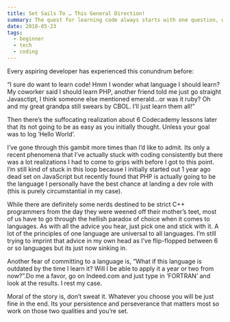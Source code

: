 ```yaml
---
title: Set Sails To … This General Direction!
summary: The quest for learning code always starts with one question, what language should I learn?
date: 2018-05-23
tags:
  - beginner
  - tech
  - coding
---
```


Every aspiring developer has experienced this conundrum before:

“I sure do want to learn code! Hmm I wonder what language I should learn? My coworker said I should learn PHP, another friend told me just go straight Javasctipt, I think someone else mentioned emerald…or was it ruby? Oh and my great grandpa still swears by CBOL. I’ll just learn them all!”

Then there’s the suffocating realization about 6 Codecademy lessons later that its not going to be as easy as you initially thought. Unless your goal was to log ‘Hello World’.

I’ve gone through this gambit more times than I’d like to admit. Its only a recent phenomena that I’ve actually stuck with coding consistently but there was a lot realizations I had to come to grips with before I got to this point. I’m still kind of stuck in this loop because I initially started out 1 year ago dead set on JavaScript but recently found that PHP is actually going to be the language I personally have the best chance at landing a dev role with (this is purely circumstantial in my case).

While there are definitely some nerds destined to be strict C++ programmers from the day they were weened off their mother’s teet, most of us have to go through the hellish paradox of choice when it comes to languages. As with all the advice you hear, just pick one and stick with it. A lot of the principles of one language are universal to all languages. I’m still trying to imprint that advice in my own head as I’ve flip-flopped between 6 or so languages but its just now sinking in.

Another fear of committing to a language is, “What if this language is outdated by the time I learn it? Will I be able to  apply it a year or two from now?”.Do me a favor, go on Indeed.com and just type in ‘FORTRAN’ and look at the results. I rest my case.

Moral of the story is, don’t sweat it. Whatever you choose you will be just fine in the end. Its your persistence and perseverance that matters most so work on those two qualities and you’re set.
